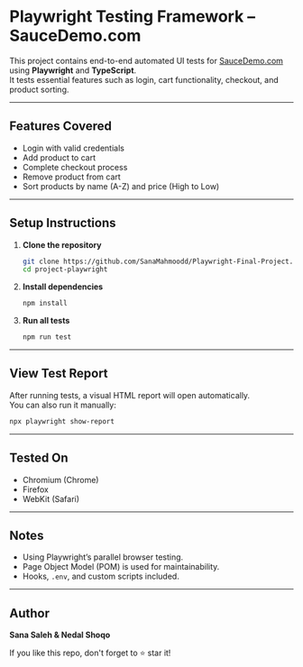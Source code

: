 # Playwright Testing Framework – SauceDemo.com

This project contains end-to-end automated UI tests for [SauceDemo.com](https://www.saucedemo.com/) using **Playwright** and **TypeScript**.  
It tests essential features such as login, cart functionality, checkout, and product sorting.

---

## Features Covered

- Login with valid credentials
- Add product to cart
- Complete checkout process
- Remove product from cart
- Sort products by name (A-Z) and price (High to Low) 

---

## Setup Instructions

1. **Clone the repository**
   ```bash
   git clone https://github.com/SanaMahmoodd/Playwright-Final-Project.git
   cd project-playwright
   ```

2. **Install dependencies**
   ```bash
   npm install
   ```

3. **Run all tests**
   ```bash
   npm run test
   ```

---

## View Test Report

After running tests, a visual HTML report will open automatically.  
You can also run it manually:

```bash
npx playwright show-report
```

---

## Tested On

- Chromium (Chrome)
- Firefox
- WebKit (Safari)

---

## Notes

- Using Playwright’s parallel browser testing.
- Page Object Model (POM) is used for maintainability.
- Hooks, `.env`, and custom scripts included.

---

## Author

**Sana Saleh & Nedal Shoqo**

If you like this repo, don't forget to ⭐ star it!
